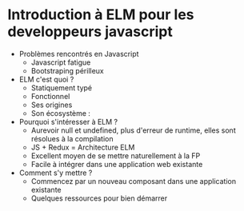 # Introduction à ELM pour les developpeurs javascript

- Problèmes rencontrés en Javascript
  - Javascript fatigue
  - Bootstraping périlleux
- ELM c'est quoi ?
  - Statiquement typé
  - Fonctionnel
  - Ses origines
  - Son écosystème : 
- Pourquoi s'intéresser à ELM ?
  - Aurevoir null et undefined, plus d'erreur de runtime, elles sont résolues à la compilation
  - JS + Redux = Architecture ELM
  - Excellent moyen de se mettre naturellement à la FP
  - Facile à intégrer dans une application web existante
- Comment s'y mettre ?
  - Commencez par un nouveau composant dans une application existante
  - Quelques ressources pour bien démarrer
